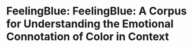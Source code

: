 # FeelingBlue: FeelingBlue: A Corpus for Understanding the Emotional Connotation of Color in Context
